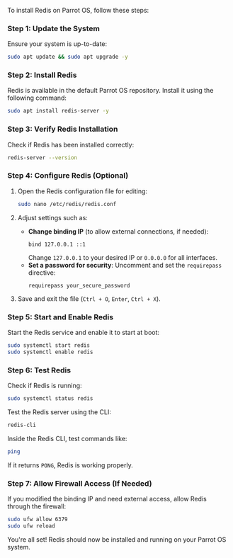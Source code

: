 To install Redis on Parrot OS, follow these steps:

### Step 1: Update the System
Ensure your system is up-to-date:
```bash
sudo apt update && sudo apt upgrade -y
```

### Step 2: Install Redis
Redis is available in the default Parrot OS repository. Install it using the following command:
```bash
sudo apt install redis-server -y
```

### Step 3: Verify Redis Installation
Check if Redis has been installed correctly:
```bash
redis-server --version
```

### Step 4: Configure Redis (Optional)
1. Open the Redis configuration file for editing:
   ```bash
   sudo nano /etc/redis/redis.conf
   ```
2. Adjust settings such as:
   - **Change binding IP** (to allow external connections, if needed):
     ```plaintext
     bind 127.0.0.1 ::1
     ```
     Change `127.0.0.1` to your desired IP or `0.0.0.0` for all interfaces.
   - **Set a password for security**:
     Uncomment and set the `requirepass` directive:
     ```plaintext
     requirepass your_secure_password
     ```

3. Save and exit the file (`Ctrl + O`, `Enter`, `Ctrl + X`).

### Step 5: Start and Enable Redis
Start the Redis service and enable it to start at boot:
```bash
sudo systemctl start redis
sudo systemctl enable redis
```

### Step 6: Test Redis
Check if Redis is running:
```bash
sudo systemctl status redis
```
Test the Redis server using the CLI:
```bash
redis-cli
```
Inside the Redis CLI, test commands like:
```bash
ping
```
If it returns `PONG`, Redis is working properly.

### Step 7: Allow Firewall Access (If Needed)
If you modified the binding IP and need external access, allow Redis through the firewall:
```bash
sudo ufw allow 6379
sudo ufw reload
```

You're all set! Redis should now be installed and running on your Parrot OS system.
